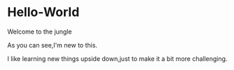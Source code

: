 # Hello-World
Welcome to the jungle

As you can see,I'm new to this.

I like learning new things upside down,just to make it a bit more challenging.
